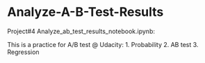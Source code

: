 # Analyze-A-B-Test-Results

Project#4 Analyze_ab_test_results_notebook.ipynb: 

This is a practice for A/B test @ Udacity: 1. Probability 2. AB test 3. Regression
